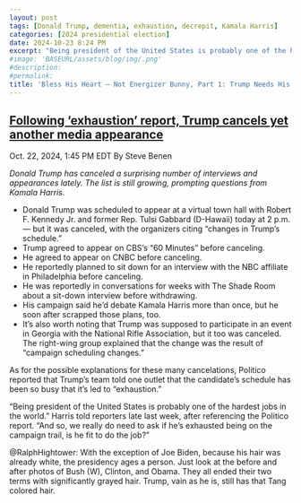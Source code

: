```yaml
---
layout: post
tags: [Donald Trump, dementia, exhaustion, decrepit, Kamala Harris]
categories: [2024 presidential election]
date: 2024-10-23 8:24 PM
excerpt: "Being president of the United States is probably one of the hardest jobs in the world. And so, we really do need to ask if he’s exhausted being on the campaign trail, is he fit to do the job? – Vice President Kamala Harris"
#image: 'BASEURL/assets/blog/img/.png'
#description:
#permalink:
title: 'Bless His Heart – Not Energizer Bunny, Part 1: Trump Needs His Nappy Time'
---
```



## [Following ‘exhaustion’ report, Trump cancels yet another media appearance](https://www.msnbc.com/rachel-maddow-show/maddowblog/exhaustion-report-trump-cancels-yet-another-appearance-rcna176616)

Oct. 22, 2024, 1:45 PM EDT
By Steve Benen

*Donald Trump has canceled a surprising number of interviews and appearances lately. The list is still growing, prompting questions from Kamala Harris.*

- Donald Trump was scheduled to appear at a virtual town hall with Robert F. Kennedy Jr. and former Rep. Tulsi Gabbard (D-Hawaii) today at 2 p.m. — but it was canceled, with the organizers citing “changes in Trump’s schedule.” 
- Trump agreed to appear on CBS’s “60 Minutes” before canceling.
- He agreed to appear on CNBC before canceling.
- He reportedly planned to sit down for an interview with the NBC affiliate in Philadelphia before canceling.
- He was reportedly in conversations for weeks with The Shade Room about a sit-down interview before withdrawing.
- His campaign said he’d debate Kamala Harris more than once, but he soon after scrapped those plans, too.
- It’s also worth noting that Trump was supposed to participate in an event in Georgia with the National Rifle Association, but it too was canceled. The right-wing group explained that the change was the result of “campaign scheduling changes.”

As for the possible explanations for these many cancelations, Politico reported that Trump’s team told one outlet that the candidate’s schedule has been so busy that it’s led to “exhaustion.”

“Being president of the United States is probably one of the hardest jobs in the world.” Harris told reporters late last week, after referencing the Politico report. “And so, we really do need to ask if he’s exhausted being on the campaign trail, is he fit to do the job?”

@RalphHightower: With the exception of Joe Biden, because his hair was already white, the presidency ages a person. Just look at the before and after photos of Bush (W), Clinton, and Obama. They all ended their two terms with significantly grayed hair. Trump, vain as he is, still has that Tang colored hair.

